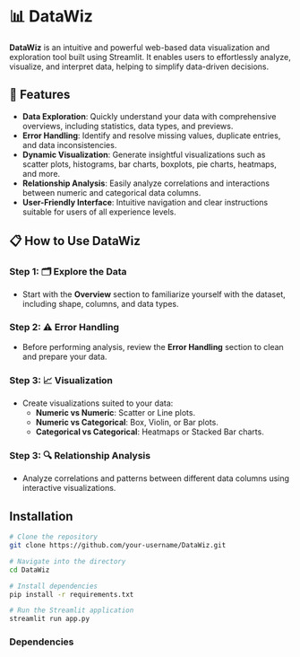# 📊 DataWiz

**DataWiz** is an intuitive and powerful web-based data visualization and exploration tool built using Streamlit. It enables users to effortlessly analyze, visualize, and interpret data, helping to simplify data-driven decisions.

## 🚀 Features

- **Data Exploration**: Quickly understand your data with comprehensive overviews, including statistics, data types, and previews.
- **Error Handling**: Identify and resolve missing values, duplicate entries, and data inconsistencies.
- **Dynamic Visualization**: Generate insightful visualizations such as scatter plots, histograms, bar charts, boxplots, pie charts, heatmaps, and more.
- **Relationship Analysis**: Easily analyze correlations and interactions between numeric and categorical data columns.
- **User-Friendly Interface**: Intuitive navigation and clear instructions suitable for users of all experience levels.

## 📋 How to Use DataWiz

### Step 1: 🗂️ Explore the Data
- Start with the **Overview** section to familiarize yourself with the dataset, including shape, columns, and data types.

### Step 2: ⚠️ Error Handling
- Before performing analysis, review the **Error Handling** section to clean and prepare your data.

### Step 3: 📈 Visualization
- Create visualizations suited to your data:
  - **Numeric vs Numeric**: Scatter or Line plots.
  - **Numeric vs Categorical**: Box, Violin, or Bar plots.
  - **Categorical vs Categorical**: Heatmaps or Stacked Bar charts.

### Step 3: 🔍 Relationship Analysis
- Analyze correlations and patterns between different data columns using interactive visualizations.

##  Installation

```bash
# Clone the repository
git clone https://github.com/your-username/DataWiz.git

# Navigate into the directory
cd DataWiz

# Install dependencies
pip install -r requirements.txt

# Run the Streamlit application
streamlit run app.py
```

###  Dependencies
